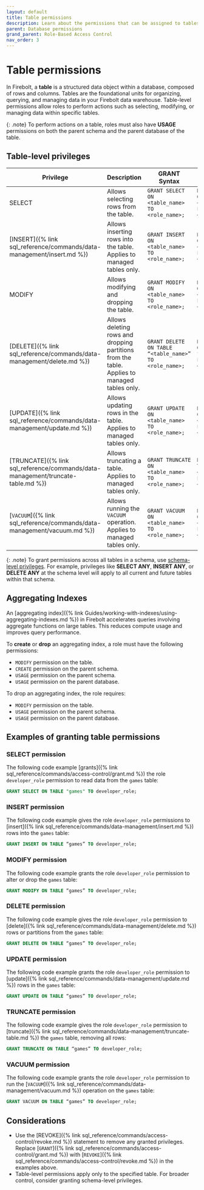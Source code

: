 ```yaml
---
layout: default
title: Table permissions
description: Learn about the permissions that can be assigned to tables in Firebolt, including controlling access to table data and managing table-level operations.
parent: Database permissions
grand_parent: Role-Based Access Control
nav_order: 3
---
```


# Table permissions

In Firebolt, a **table** is a structured data object within a database, composed of rows and columns. Tables are the foundational units for organizing, querying, and managing data in your Firebolt data warehouse. Table-level permissions allow roles to perform actions such as selecting, modifying, or managing data within specific tables.

{: .note}
To perform actions on a table, roles must also have **USAGE** permissions on both the parent schema and the parent database of the table.

## Table-level privileges 

| Privilege             | Description                                                                 | GRANT Syntax                                                     | REVOKE Syntax                                                   |
|---------------------------|---------------------------------------------------------------------------------|----------------------------------------------------------------------|----------------------------------------------------------------------|
| SELECT     | Allows selecting rows from the table.                                       | `GRANT SELECT ON <table_name> TO <role_name>;`                                      | `REVOKE SELECT ON <table_name> FROM <role_name>;`                                    |
| [INSERT]({% link sql_reference/commands/data-management/insert.md %})     | Allows inserting rows into the table. Applies to managed tables only.     | `GRANT INSERT ON <table_name> TO <role_name>;`                                      | `REVOKE INSERT ON <table_name> FROM <role_name>;`                                   |
| MODIFY     | Allows modifying and dropping the table.                                   | `GRANT MODIFY ON <table_name> TO <role_name>;`                                      | `REVOKE MODIFY ON <table_name> FROM <role_name>;`                                   |
| [DELETE]({% link sql_reference/commands/data-management/delete.md %})     | Allows deleting rows and dropping partitions from the table. Applies to managed tables only. | `GRANT DELETE ON TABLE “<table_name>” TO <role_name>;`                             | `REVOKE DELETE ON TABLE “<table_name>” FROM <role_name>;`                           |
| [UPDATE]({% link sql_reference/commands/data-management/update.md %})     | Allows updating rows in the table. Applies to managed tables only.       | `GRANT UPDATE ON <table_name> TO <role_name>;`                                      | `REVOKE UPDATE ON <table_name> FROM <role_name>;`                                   |
| [TRUNCATE]({% link sql_reference/commands/data-management/truncate-table.md %})   | Allows truncating a table. Applies to managed tables only.             | `GRANT TRUNCATE ON <table_name> TO <role_name>;`                                    | `REVOKE TRUNCATE ON <table_name> FROM <role_name>;`                               |
| [`VACUUM`]({% link sql_reference/commands/data-management/vacuum.md %})     | Allows running the `VACUUM` operation. Applies to managed tables only.              | `GRANT VACUUM ON <table_name> TO <role_name>;`                                      | `REVOKE VACUUM ON <table_name> FROM <role_name>;`                                   |

{: .note}
To grant permissions across all tables in a schema, use [schema-level privileges](schema-permissions.md). For example, privileges like **SELECT ANY**, **INSERT ANY**, or **DELETE ANY** at the schema level will apply to all current and future tables within that schema.

## Aggregating Indexes

An [aggregating index]({% link Guides/working-with-indexes/using-aggregating-indexes.md %}) in Firebolt accelerates queries  involving aggregate functions on large tables. This reduces compute usage and improves query performance.

To **create** or **drop** an aggregating index, a role must have the following permissions:

* `MODIFY` permission on the table.
* `CREATE` permission on the parent schema.
* `USAGE` permission on the parent schema.
* `USAGE` permission on the parent database.

To drop an aggregating index, the role requires:

* `MODIFY` permission on the table.
* `USAGE` permission on the parent schema.
* `USAGE` permission on the parent database.

## Examples of granting table permissions

### SELECT permission
The following code example [grants]({% link sql_reference/commands/access-control/grant.md %}) the role `developer_role` permission to read data from the `games` table:

```sql
GRANT SELECT ON TABLE "games" TO developer_role;
```

### INSERT permission 
The following code example gives the role `developer_role` permissions to [insert]({% link sql_reference/commands/data-management/insert.md %})  rows into the `games` table:

```sql
GRANT INSERT ON TABLE “games” TO developer_role;
```

### MODIFY permission
The following code example grants the role `developer_role` permission to alter or drop the `games` table:

```sql
GRANT MODIFY ON TABLE “games” TO developer_role;
```

### DELETE permission
The following code example gives the role `developer_role` permission to [delete]({% link sql_reference/commands/data-management/delete.md %}) rows or partitions from the `games` table:

```sql
GRANT DELETE ON TABLE “games” TO developer_role;
```

### UPDATE permission
The following code example grants the role `developer_role` permission to [update]({% link sql_reference/commands/data-management/update.md %}) rows in the `games` table:

```sql
GRANT UPDATE ON TABLE “games” TO developer_role;
```

### TRUNCATE permission  
The following code example gives the role `developer_role` permission to [truncate]({% link sql_reference/commands/data-management/truncate-table.md %}) the `games` table, removing all rows:

```sql
GRANT TRUNCATE ON TABLE “games” TO developer_role;
```

### VACUUM permission  
The following code example grants the role `developer_role` permission to run the [`VACUUM`]({% link sql_reference/commands/data-management/vacuum.md %}) operation on the `games` table:

```sql
GRANT VACUUM ON TABLE “games” TO developer_role;
```
## Considerations

* Use the [REVOKE]({% link sql_reference/commands/access-control/revoke.md %}) statement to remove any granted privileges. Replace [`GRANT`]({% link sql_reference/commands/access-control/grant.md %}) with [`REVOKE`]({% link sql_reference/commands/access-control/revoke.md %}) in the examples above.
* Table-level permissions apply only to the specified table. For broader control, consider granting schema-level privileges.
